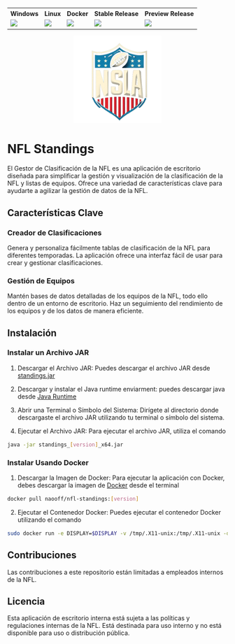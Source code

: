 
<p align="center">
  <table>
    <tr>
      <th>Windows</th>
      <th>Linux</th>
      <th>Docker</th>
      <th>Stable Release</th>
      <th>Preview Release</th>
    </tr>
    <tr>
      <td>
        <a href="https://github.com/nao-f-lll/NFL-Standings/releases/download/v0.1-beta/standings_0.1_x64_windows_.exe">
          <img src="https://img.shields.io/badge/Stable-Download-0078D4?logo=Windows">
        </a>
      </td>
      <td>
        <a href="https://github.com/nao-f-lll/NFL-Standings/releases/download/v0.3-beta/Standings_0.3_x64_linux_portable.tar">
          <img src="https://img.shields.io/badge/Stable-Download-FCC624?logo=Linux">
        </a>
      </td>
      <td>
        <a href="https://hub.docker.com/r/naooff/nfl-standings">
          <img src="https://img.shields.io/badge/Docker-Download-2496ED?logo=Docker">
        </a>
      </td>
      <td>
        <a href="#">
          <img src="https://img.shields.io/badge/Stable-Release-21B352?logo=sellfy">
        </a>
      </td>
      <td>
        <a href="https://github.com/nao-f-lll/NFL-Standings/releases/tag/v0.3-beta">
          <img src="https://img.shields.io/badge/Preview-Release-DA552F?logo=producthunt">
        </a>
      </td>
    </tr>
  </table>
</p>



<p align="center">
  <img src=".github/readme-images/app-icon.png" alt="app icon" width="200">
</p>



#  NFL Standings

El Gestor de Clasificación de la NFL es una aplicación de escritorio diseñada para simplificar la gestión y visualización de la clasificación de la NFL y listas de equipos.  Ofrece una variedad de características clave para ayudarte a agilizar la gestión de datos de la NFL.

## Características Clave

### Creador de Clasificaciones

Genera y personaliza fácilmente tablas de clasificación de la NFL para diferentes temporadas. La aplicación ofrece una interfaz fácil de usar para crear y gestionar clasificaciones.

###  Gestión de Equipos

Mantén bases de datos detalladas de los equipos de la NFL, todo ello dentro de un entorno de escritorio. Haz un seguimiento del rendimiento de los equipos y de los datos de manera eficiente.

## Instalación

### Instalar un Archivo JAR

  1. Descargar el Archivo JAR:
Puedes descargar el archivo JAR desde <a href="https://github.com/nao-f-lll/NFL-Standings/releases/download/v0.3-beta/Standings_0.3_x64.jar" target="_blank" rel="noopener noreferrer">standings.jar</a>

  2. Descargar y instalar el Java runtime enviarment: puedes descargar java desde <a href="https://javadl.oracle.com/webapps/download/AutoDL?BundleId=249185_b291ca3e0c8548b5a51d5a5f50063037" target="_blank" rel="noopener noreferrer">Java Runtime</a>

  3. Abrir una Terminal o Símbolo del Sistema:
Dirígete al directorio donde descargaste el archivo JAR utilizando tu terminal o símbolo del sistema.

  4. Ejecutar el Archivo JAR:
Para ejecutar el archivo JAR, utiliza el comando
```bash
java -jar standings_[version]_x64.jar
```

### Instalar Usando Docker

1. Descargar la Imagen de Docker:
Para ejecutar la aplicación con Docker, debes descargar la imagen de [Docker](https://hub.docker.com/r/naooff/nfl-standings) desde el terminal

```bash
docker pull naooff/nfl-standings:[version]
```
2. Ejecutar el Contenedor Docker:
   Puedes ejecutar el contenedor Docker utilizando el comando
   
```bash
sudo docker run -e DISPLAY=$DISPLAY -v /tmp/.X11-unix:/tmp/.X11-unix -d naooff/nfl-standings:[version]
```
## Contribuciones

Las contribuciones a este repositorio están limitadas a empleados internos de la NFL.

## Licencia

Esta aplicación de escritorio interna está sujeta a las políticas y regulaciones internas de la NFL. Está destinada para uso interno y no está disponible para uso o distribución pública.

